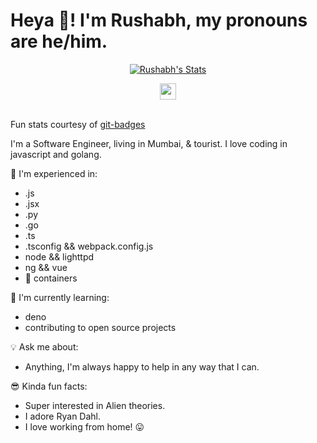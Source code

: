 # Heya 👋! I'm Rushabh, my pronouns are he/him.

<p align="center">
  <a href="https://github.com/rushabh-wadkar" class="rich-diff-level-one">
    <img src="https://github-readme-stats.vercel.app/api?username=rushabh-wadkar" alt="Rushabh's Stats" >
  </a>
</p>

<p align="center">
  <a href="https://linkedin.com/in/rushabh-wadkar">
    <img src="https://img.icons8.com/color/48/000000/linkedin-circled.png" width="26px"/>
  </a>
  <br><br>
  
Fun stats courtesy of [git-badges](https://pufler.dev/git-badges) 

I'm a Software Engineer, living in Mumbai, & tourist. I love coding in javascript and golang.

🧰  I'm experienced in:
- .js
- .jsx
- .py
- .go
- .ts
- .tsconfig && webpack.config.js
- node && lighttpd
- ng && vue
- 🐳 containers

🏣 I'm currently learning:
- deno
- contributing to open source projects

💡 Ask me about:
- Anything, I'm always happy to help in any way that I can.

😎 Kinda fun facts:
- Super interested in Alien theories.
- I adore Ryan Dahl.
- I love working from home! 😛
